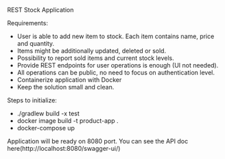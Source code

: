 REST Stock Application

Requirements:
- User is able to add new item to stock. Each item contains name, price and quantity.
- Items might be additionally updated, deleted or sold.
- Possibility to report sold items and current stock levels.
- Provide REST endpoints for user operations is enough (UI not needed).
- All operations can be public, no need to focus on authentication level.
- Containerize application with Docker
- Keep the solution small and clean.

Steps to initialize:
- ./gradlew build -x test
- docker image build -t product-app .
- docker-compose up

Application will be ready on 8080 port. 
You can see the API doc here(http://localhost:8080/swagger-ui/)